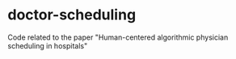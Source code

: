 # doctor-scheduling
Code related to the paper "Human-centered algorithmic physician scheduling in hospitals"
